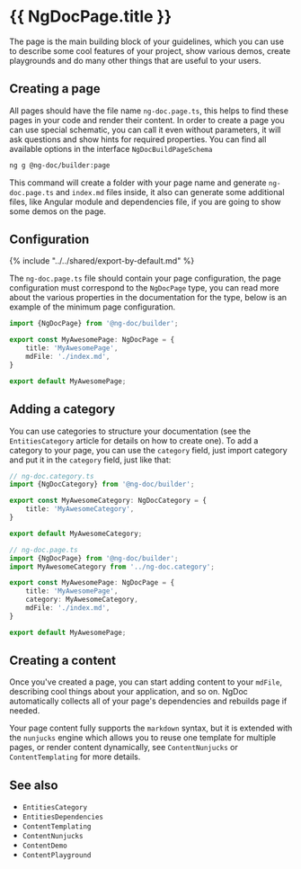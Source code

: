 # {{ NgDocPage.title }}

The page is the main building block of your guidelines, which you can use to describe some
cool features of your project, show various demos, create playgrounds and do many other things
that are useful to your users.

## Creating a page

All pages should have the file name `ng-doc.page.ts`, this helps to find these pages in your code
and render their content.
In order to create a page you can use special schematic, you can call it even without parameters,
it will ask questions and show hints for required properties. You can find all available options in
the interface `NgDocBuildPageSchema`

```bash
ng g @ng-doc/builder:page
```

This command will create a folder with your page name and generate `ng-doc.page.ts` and `index.md`
files inside, it also can generate some additional files, like Angular module and dependencies file,
if you are going to show some demos on the page.

## Configuration

{% include "../../shared/export-by-default.md" %}

The `ng-doc.page.ts` file should contain your page configuration,
the page configuration must correspond to the `NgDocPage` type, you can read more about the various
properties in the documentation for the type, below is an example of the minimum page configuration.

```typescript
import {NgDocPage} from '@ng-doc/builder';

export const MyAwesomePage: NgDocPage = {
	title: 'MyAwesomePage',
	mdFile: './index.md',
}

export default MyAwesomePage;
```

## Adding a category

You can use categories to structure your documentation (see the `EntitiesCategory` article
for details on how to create one). To add a category to your page, you can use the `category` field,
just import category and put it in the `category` field, just like that:

```typescript
// ng-doc.category.ts
import {NgDocCategory} from '@ng-doc/builder';

export const MyAwesomeCategory: NgDocCategory = {
	title: 'MyAwesomeCategory',
}

export default MyAwesomeCategory;
```

```typescript
// ng-doc.page.ts
import {NgDocPage} from '@ng-doc/builder';
import MyAwesomeCategory from '../ng-doc.category';

export const MyAwesomePage: NgDocPage = {
	title: 'MyAwesomePage',
	category: MyAwesomeCategory,
	mdFile: './index.md',
}

export default MyAwesomePage;

```

## Creating a content

Once you've created a page, you can start adding content to your `mdFile`, describing cool things
about your application, and so on. NgDoc automatically collects all of your page's dependencies and
rebuilds page if needed.

Your page content fully supports the `markdown` syntax, but it is
extended with the `nunjucks` engine which allows you to reuse one template for multiple pages, or
render content dynamically, see `ContentNunjucks` or `ContentTemplating` for more details.

## See also

- `EntitiesCategory`
- `EntitiesDependencies`
- `ContentTemplating`
- `ContentNunjucks`
- `ContentDemo`
- `ContentPlayground`
